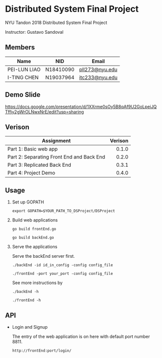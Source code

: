 # Distributed System Final Project
NYU Tandon 2018 Distributed System Final Project

Instructor: Gustavo Sandoval

## Members
Name | NID | Email
--- | --- | ---
PEI-LUN LIAO | N18410090 | pll273@nyu.edu
I-TING CHEN | N19037964 | itc233@nyu.edu

## Demo Slide

https://docs.google.com/presentation/d/1XXrme0sOy5B8qAf9U2GoLpeiJQTffjy2gWrOLNwxNrE/edit?usp=sharing

## Verison

Assignment | Verison
--- | ---:
Part 1: Basic web app | 0.1.0 
Part 2: Separating Front End and Back End | 0.2.0 
Part 3: Replicated Back End | 0.3.1
Part 4: Project Demo | 0.4.0

## Usage
1. Set up GOPATH

    `export GOPATH=$YOUR_PATH_TO_DSProject/DSProject`

1. Build web applications

    `go build frontEnd.go`
    
    `go build backEnd.go`

1. Serve the applications 

    Serve the backEnd server first.

    `./backEnd -id id_in_config -config config_file`
    
    `./frontEnd -port your_port -config config_file`

    See more instructions by
  
    `./backEnd -h`
    
    `./frontEnd -h`

## API
* Login and Signup

    The entry of the web application is on here with default port number 8811.
    
    `http://frontEnd:port/login/`
